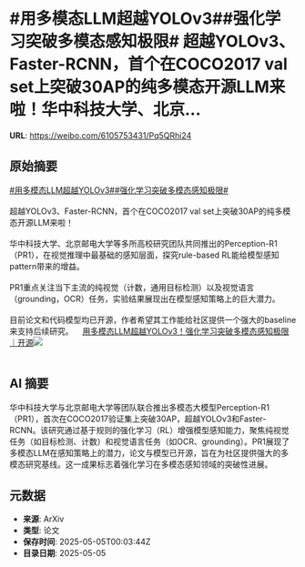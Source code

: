 # #用多模态LLM超越YOLOv3##强化学习突破多模态感知极限# 超越YOLOv3、Faster-RCNN，首个在COCO2017 val set上突破30AP的纯多模态开源LLM来啦！华中科技大学、北京...

**URL**: https://weibo.com/6105753431/Pq5QRhi24

## 原始摘要

<a href="https://m.weibo.cn/search?containerid=231522type%3D1%26t%3D10%26q%3D%23%E7%94%A8%E5%A4%9A%E6%A8%A1%E6%80%81LLM%E8%B6%85%E8%B6%8AYOLOv3%23&amp;extparam=%23%E7%94%A8%E5%A4%9A%E6%A8%A1%E6%80%81LLM%E8%B6%85%E8%B6%8AYOLOv3%23" data-hide=""><span class="surl-text">#用多模态LLM超越YOLOv3#</span></a><a href="https://m.weibo.cn/search?containerid=231522type%3D1%26t%3D10%26q%3D%23%E5%BC%BA%E5%8C%96%E5%AD%A6%E4%B9%A0%E7%AA%81%E7%A0%B4%E5%A4%9A%E6%A8%A1%E6%80%81%E6%84%9F%E7%9F%A5%E6%9E%81%E9%99%90%23&amp;extparam=%23%E5%BC%BA%E5%8C%96%E5%AD%A6%E4%B9%A0%E7%AA%81%E7%A0%B4%E5%A4%9A%E6%A8%A1%E6%80%81%E6%84%9F%E7%9F%A5%E6%9E%81%E9%99%90%23" data-hide=""><span class="surl-text">#强化学习突破多模态感知极限#</span></a> <br><br>超越YOLOv3、Faster-RCNN，首个在COCO2017 val set上突破30AP的纯多模态开源LLM来啦！<br><br>华中科技大学、北京邮电大学等多所高校研究团队共同推出的Perception-R1（PR1），在视觉推理中最基础的感知层面，探究rule-based RL能给模型感知pattern带来的增益。<br><br>PR1重点关注当下主流的纯视觉（计数，通用目标检测）以及视觉语言（grounding，OCR）任务，实验结果展现出在模型感知策略上的巨大潜力。<br><br>目前论文和代码模型均已开源，作者希望其工作能给社区提供一个强大的baseline来支持后续研究。<a href="https://weibo.cn/sinaurl?u=https%3A%2F%2Fmp.weixin.qq.com%2Fs%2FIA2cnGfoC-hv8n_g4yCcDg" data-hide=""><span class="url-icon"><img style="width: 1rem;height: 1rem" src="https://h5.sinaimg.cn/upload/2015/09/25/3/timeline_card_small_web_default.png" referrerpolicy="no-referrer"></span><span class="surl-text">用多模态LLM超越YOLOv3！强化学习突破多模态感知极限｜开源</span></a><img style="" src="https://tvax2.sinaimg.cn/large/006Fd7o3ly1i126gvuochj30om06twfc.jpg" referrerpolicy="no-referrer"><br><br>

## AI 摘要

华中科技大学与北京邮电大学等团队联合推出多模态大模型Perception-R1（PR1），首次在COCO2017验证集上突破30AP，超越YOLOv3和Faster-RCNN。该研究通过基于规则的强化学习（RL）增强模型感知能力，聚焦纯视觉任务（如目标检测、计数）和视觉语言任务（如OCR、grounding）。PR1展现了多模态LLM在感知策略上的潜力，论文与模型已开源，旨在为社区提供强大的多模态研究基线。这一成果标志着强化学习在多模态感知领域的突破性进展。

## 元数据

- **来源**: ArXiv
- **类型**: 论文
- **保存时间**: 2025-05-05T00:03:44Z
- **目录日期**: 2025-05-05
